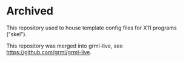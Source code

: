 Archived
========

This repository used to house template config files for X11 programs ("skel").

This repository was merged into grml-live, see https://github.com/grml/grml-live.
